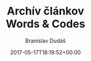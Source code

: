 ---
title: Archív článkov<br>Words & Codes
author: Branislav Dudáš
type: blog
date: 2017-05-17T18:19:52+00:00
url: /blog
---